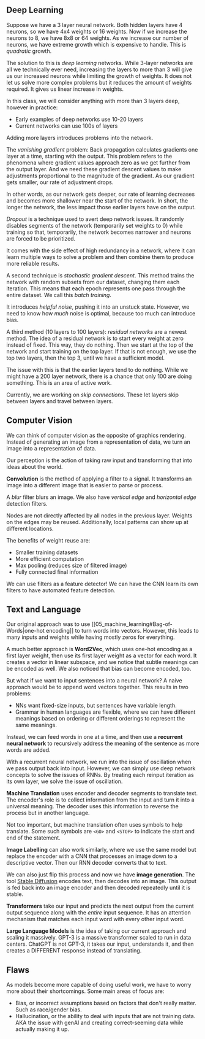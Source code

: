 ## Deep Learning

Suppose we have a 3 layer neural network. Both hidden layers have 4 neurons, so we have 4x4 weights or 16 weights. Now if we increase the neurons to 8, we have 8x8 or 64 weights. As we increase our number of neurons, we have extreme growth which is expensive to handle. This is *quadratic* growth.

The solution to this is *deep learning* networks. While 3-layer networks are all we technically ever need, increasing the layers to more than 3 will give us our increased neurons while limiting the growth of weights. It does not let us solve more complex problems but it reduces the amount of weights required. It gives us linear increase in weights.

In this class, we will consider anything with more than 3 layers deep, however in practice:

- Early examples of deep networks use 10-20 layers
- Current networks can use 100s of layers

Adding more layers introduces problems into the network.

The *vanishing gradient* problem: Back propagation calculates gradients one layer at a time, starting with the output. This problem refers to the phenomena where gradient values approach zero as we get further from the output layer. And we need these gradient descent values to make adjustments proportional to the magnitude of the gradient. As our gradient gets smaller, our rate of adjustment drops.

In other words, as our network gets deeper, our rate of learning decreases and becomes more shallower near the start of the network. In short, the longer the network, the less impact those earlier layers have on the output.

*Dropout* is a technique used to avert deep network issues. It randomly disables segments of the network (temporarily set weights to 0) while training so that, temporarily, the network becomes narrower and neurons are forced to be prioritized.

It comes with the side effect of high redundancy in a network, where it can learn multiple ways to solve a problem and then combine them to produce more reliable results.

A second technique is *stochastic gradient descent*. This method trains the network with random subsets from our dataset, changing them each iteration. This means that each epoch represents one pass through the entire dataset. We call this *batch training*.

It introduces *helpful noise*, pushing it into an unstuck state. However, we need to know how *much* noise is optimal, because too much can introduce bias.

A third method (10 layers to 100 layers): *residual networks* are a newest method. The idea of a residual network is to start every weight at zero instead of fixed. This way, they do nothing. Then we start at the top of the network and start training on the top layer. If that is not enough, we use the top two layers, then the top 3, until we have a sufficient model.

The issue with this is that the earlier layers tend to do nothing. While we might have a 200 layer network, there is a chance that only 100 are doing something. This is an area of active work.

Currently, we are working on *skip connections*. These let layers skip between layers and travel between layers.

## Computer Vision

We can think of computer vision as the opposite of graphics rendering. Instead of generating an image from a representation of data, we turn an image into a representation of data.

Our perception is the action of taking raw input and transforming that into ideas about the world.

**Convolution** is the method of applying a filter to a signal. It transforms an image into a different image that is easier to parse or process.

A *blur* filter blurs an image. We also have *vertical edge* and *horizontal edge* detection filters.

Nodes are not directly affected by all nodes in the previous layer. Weights on the edges may be reused. Additionally, local patterns can show up at different locations.

The benefits of weight reuse are:

- Smaller training datasets
- More efficient computation
- Max pooling (reduces size of filtered image)
- Fully connected final information

We can use filters as a feature detector! We can have the CNN learn its own filters to have automated feature detection.

## Text and Language

Our original approach was to use [[05_machine_learning#Bag-of-Words|one-hot encoding]] to turn words into vectors. However, this leads to many inputs and weights while having mostly zeros for everything.

A much better approach is **Word2Vec**, which uses one-hot encoding as a first layer weight, then use its first layer weight as a vector for each word. It creates a vector in linear subspace, and we notice that subtle meanings can be encoded as well. We also noticed that bias can become encoded, too.

But what if we want to input sentences into a neural network? A naive approach would be to append word vectors together. This results in two problems:

- NNs want fixed-size inputs, but sentences have variable length.
- Grammar in human languages are flexible, where we can have different meanings based on ordering or different orderings to represent the same meanings.

Instead, we can feed words in one at a time, and then use a **recurrent neural network** to recursively address the meaning of the sentence as more words are added.

With a recurrent neural network, we run into the issue of oscillation when we pass output back into input. However, we can simply use deep network concepts to solve the issues of RNNs. By treating each reinput iteration as its own layer, we solve the issue of oscillation.

**Machine Translation** uses encoder and decoder segments to translate text. The encoder's role is to collect information from the input and turn it into a universal meaning. The decoder uses this information to reverse the process but in another language.

Not too important, but machine translation often uses symbols to help translate. Some such symbols are `<GO>` and `<STOP>` to indicate the start and end of the statement.  

**Image Labelling** can also work similarly, where we use the same model but replace the encoder with a CNN that processes an image down to a descriptive vector. Then our RNN decoder converts that to text.

We can also just flip this process and now we have **image generation**. The tool [Stable Diffusion](https://github.com/Stability-AI/stablediffusion) encodes text, then decodes into an image. This output is fed back into an image encoder and then decoded repeatedly until it is stable.  

**Transformers** take our input and predicts the next output from the current output sequence along with the *entire* input sequence. It has an attention mechanism that matches each input word with every other input word.

**Large Language Models** is the idea of taking our current approach and scaling it massively. GPT-3 is a massive transformer scaled to run in data centers. ChatGPT is not GPT-3, it takes our input, understands it, and then creates a DIFFERENT response instead of translating.

## Flaws

As models become more capable of doing useful work, we have to worry more about their shortcomings. Some main areas of focus are:

- Bias, or incorrect assumptions based on factors that don't really matter. Such as race/gender bias.
- Hallucination, or the ability to deal with inputs that are not training data. AKA the issue with genAI and creating correct-seeming data while actually making it up.
